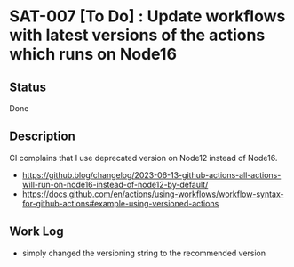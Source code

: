 # SAT-007 [To Do] : Update workflows with latest versions of the actions which runs on Node16

## Status

Done

## Description

CI complains that I use deprecated version on Node12 instead of Node16.

- https://github.blog/changelog/2023-06-13-github-actions-all-actions-will-run-on-node16-instead-of-node12-by-default/
- https://docs.github.com/en/actions/using-workflows/workflow-syntax-for-github-actions#example-using-versioned-actions

## Work Log

- simply changed the versioning string to the recommended version

